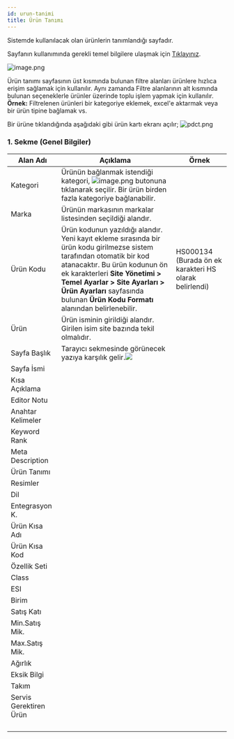 ```yaml
---
id: urun-tanimi
title: Ürün Tanımı
---
```


Sistemde kullanılacak olan ürünlerin tanımlandığı sayfadır.

Sayfanın kullanımında gerekli temel bilgilere ulaşmak için [Tıklayınız](ekran-standartlari.md).

![image.png](https://snag.gy/WZqncJ.jpg)

Ürün tanımı sayfasının üst kısmında bulunan filtre alanları ürünlere hızlıca erişim sağlamak için kullanılır. Aynı zamanda Filtre alanlarının alt kısmında bulunan seçeneklerle ürünler üzerinde toplu işlem yapmak için kullanılır. **Örnek:** Filtrelenen ürünleri bir kategoriye eklemek, excel'e aktarmak veya bir ürün tipine bağlamak vs.


Bir ürüne tıklandığında aşağıdaki gibi ürün kartı ekranı açılır; 
![pdct.png](https://snag.gy/AyxwPz.jpg)

### 1. Sekme (Genel Bilgiler) 

|Alan Adı|Açıklama|Örnek|
|--|--|--|
|Kategori|Ürünün bağlanmak istendiği kategori, ![image.png](https://snag.gy/pnQ7qP.jpg) butonuna tıklanarak seçilir. Bir ürün birden fazla kategoriye bağlanabilir.||
|Marka|Ürünün markasının markalar listesinden seçildiği alandır.||
|Ürün Kodu|Ürün kodunun yazıldığı alandır. Yeni kayıt ekleme sırasında bir ürün kodu girilmezse sistem tarafından otomatik bir kod atanacaktır. Bu ürün kodunun ön ek karakterleri **Site Yönetimi > Temel Ayarlar > Site Ayarları > Ürün Ayarları** sayfasında bulunan **Ürün Kodu Formatı** alanından belirlenebilir.|HS000134 (Burada ön ek karakteri HS olarak belirlendi)|
|Ürün|Ürün isminin girildiği alandır. Girilen isim site bazında tekil olmalıdır.||
|Sayfa Başlık|Tarayıcı sekmesinde görünecek yazıya karşılık gelir.![](https://snag.gy/bm8KC6.jpg)||
|Sayfa İsmi|||
|Kısa Açıklama|||
|Editor Notu|||
|Anahtar Kelimeler|||
|Keyword Rank|||
|Meta Description|||
|Ürün Tanımı|||
|Resimler|||
|Dil|||
|Entegrasyon K.|||
|Ürün Kısa Adı|||
|Ürün Kısa Kod|||
|Özellik Seti|||
|Class|||
|ESI|||
|Birim|||
|Satış Katı|||
|Min.Satış Mik.|||
|Max.Satış Mik.|||
|Ağırlık|||
|Eksik Bilgi|||
|Takım|||
|Servis Gerektiren Ürün|||
||||
||||
||||
||||


